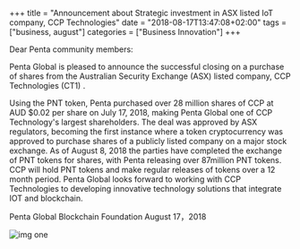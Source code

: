 +++
title = "Announcement about Strategic investment in ASX listed IoT company, CCP Technologies"
date = "2018-08-17T13:47:08+02:00"
tags = ["business, august"]
categories = ["Business Innovation"]
+++

Dear Penta community members:

Penta Global is pleased to announce the successful closing on a purchase of shares from the Australian Security Exchange (ASX) listed company, CCP Technologies (CT1) <!--more-->. 

Using the PNT token, Penta purchased over 28 million shares of CCP at AUD $0.02 per share on July 17, 2018, making Penta Global one of CCP Technology's largest shareholders. The deal was approved by ASX regulators, becoming the first instance where a token cryptocurrency was approved to purchase shares of a publicly listed company on a major stock exchange. As of August 8, 2018 the parties have completed the exchange of PNT tokens for shares, with Penta releasing over 87million PNT tokens. CCP will hold PNT tokens and make regular releases of tokens over a 12 month period. Penta Global looks forward to working with CCP Technologies to developing innovative technology solutions that integrate IOT and blockchain.

Penta Global Blockchain Foundation
August 17，2018

<img src=/img/blog/penta-ccp2.jpg alt="img one">

